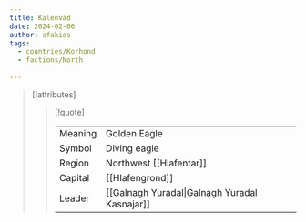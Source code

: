 ```yaml
---
title: Kalenvad
date: 2024-02-06
author: sfakias
tags:
  - countries/Korhond
  - factions/North
 
---
```

> [!attributes]
> 
> > [!quote]
> >
> > | | |
> > | --- | --- |
> > | Meaning | Golden Eagle |
> > | Symbol | Diving eagle |
> > | Region | Northwest [[Hlafentar]] |
> > | Capital | [[Hlafengrond]] |
> > | Leader | [[Galnagh Yuradal\|Galnagh Yuradal Kasnajar]] |